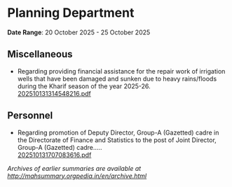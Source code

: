 # Planning Department

**Date Range**: 20 October 2025 - 25 October 2025


## Miscellaneous
- Regarding providing financial assistance for the repair work of irrigation wells that have been damaged and sunken due to heavy rains/floods during the Kharif season of the year 2025-26.\
  [202510131314548216.pdf](https://gr.maharashtra.gov.in/Site/Upload/Government%20Resolutions/English/202510131314548216.pdf)

## Personnel
- Regarding promotion of Deputy Director, Group-A (Gazetted) cadre in the Directorate of Finance and Statistics to the post of Joint Director, Group-A (Gazetted) cadre.....\
  [202510131707083616.pdf](https://gr.maharashtra.gov.in/Site/Upload/Government%20Resolutions/English/202510131707083616.pdf)


*Archives of earlier summaries are available at http://mahsummary.orgpedia.in/en/archive.html*